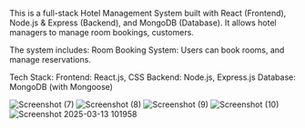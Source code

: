 This is a full-stack Hotel Management System built with React (Frontend), Node.js & Express (Backend), and MongoDB (Database).
It allows hotel managers to manage room bookings, customers. 

The system includes:
Room Booking System: Users can book rooms, and manage reservations.

Tech Stack:
Frontend: React.js, CSS
Backend: Node.js, Express.js
Database: MongoDB (with Mongoose)

![Screenshot (7)](https://github.com/user-attachments/assets/7b743e10-6c69-42cf-a9bf-1c57486c3826)
![Screenshot (8)](https://github.com/user-attachments/assets/0b4262df-0a66-4fe2-8520-f3c97ccdb3d5)
![Screenshot (9)](https://github.com/user-attachments/assets/cbbe18b9-47ce-4b9f-ba6b-bbbbea2553a3)
![Screenshot (10)](https://github.com/user-attachments/assets/0dde17a9-7c52-47ad-9534-d1c1022b88b9)
![Screenshot 2025-03-13 101958](https://github.com/user-attachments/assets/506e4b39-b8ba-4439-9a97-dc0f81efea8f)
